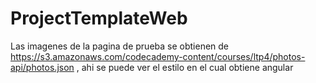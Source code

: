 # ProjectTemplateWeb

Las imagenes de la pagina de prueba se obtienen de https://s3.amazonaws.com/codecademy-content/courses/ltp4/photos-api/photos.json , ahi se puede ver el estilo en el cual obtiene angular
